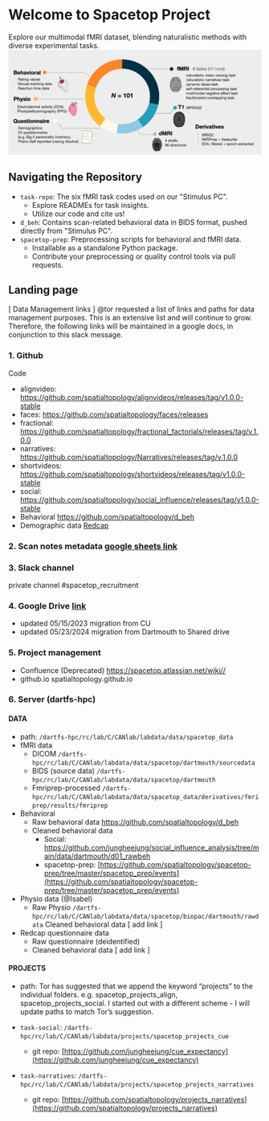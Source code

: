 # Welcome to Spacetop Project 
Explore our multimodal fMRI dataset, blending naturalistic methods with diverse experimental tasks.
![Figure1](profile/fig1.png)

## Navigating the Repository
* `task-repo`: The six fMRI task codes used on our "Stimulus PC".
  * Explore READMEs for task insights.
  * Utilize our code and cite us!
* `d_beh`: Contains scan-related behavioral data in BIDS format, pushed directly from "Stimulus PC".
* `spacetop-prep`: Preprocessing scripts for behavioral and fMRI data.
   * Installable as a standalone Python package.
   * Contribute your preprocessing or quality control tools via pull requests.
<!--
## Hi there 👋

Welcome to the spacetop project: A multimodal fMRI dataset unifying naturalistic processes with a rich array of experimental tasks.
### How to Navigate the repository structure
* `task-repo`: Each fMRI task is coded as a standalone repository. These code were operated on our "Stimulus PC".
    *  Check out each README to get an idea of the task structure.
    *  Feel free to use our code for future experiments. Remember to cite!
* `d_beh`: This repository hosts the scan-related behavioral data that was directly pushed from our "Stimulus PC". See, when we were collecting data, all of the data was saved in a BIDS format, into this git repo. At the end of scanning a participant, we pushed the data to this repository. In other words, this repository hosts the very raw data of the spacetop dataset.
* `spacetopprep`: Alongside, we host scripts that were part of preprocessing the data, whether it was behavioral processing, redcap organization, or fMRI preprocessing related code.
    * Spacetopprep was designed to be a standalone python package. You should be able to install and import as a library. Check out the README for setup description. 
    * If you happend to develop preprocessing code or quality control tools, please do a pull request so that everyone else can utilize your amazing efforts!


**Here are some ideas to get you started:**

🙋‍♀️ A short introduction - what is your organization all about?
🌈 Contribution guidelines - how can the community get involved?
👩‍💻 Useful resources - where can the community find your docs? Is there anything else the community should know?
🍿 Fun facts - what does your team eat for breakfast?
🧙 Remember, you can do mighty things with the power of [Markdown](https://docs.github.com/github/writing-on-github/getting-started-with-writing-and-formatting-on-github/basic-writing-and-formatting-syntax)
-->



## Landing page
[ Data Management links ]
@tor
 requested a list of links and paths for data management purposes. This is an extensive list and will continue to grow. Therefore, the following links will be maintained in a google docs, in conjunction to this slack message.
### 1. Github
Code
* alignvideo: https://github.com/spatialtopology/alignvideos/releases/tag/v1.0.0-stable
* faces: https://github.com/spatialtopology/faces/releases
* fractional: https://github.com/spatialtopology/fractional_factorials/releases/tag/v.1.0.0
* narratives: https://github.com/spatialtopology/Narratives/releases/tag/v.1.0.0
* shortvideos: https://github.com/spatialtopology/shortvideos/releases/tag/v1.0.0-stable
* social: https://github.com/spatialtopology/social_influence/releases/tag/v1.0.0-stable
* Behavioral https://github.com/spatialtopology/d_beh
* Demographic data [ Redcap ](https://redcap.dartmouth.edu)

### 2. Scan notes metadata [ google sheets link ]()
  
### 3. Slack channel
private channel
#spacetop_recruitment

### 4. Google Drive [ link ](https://drive.google.com/drive/u/0/folders/0AOBMvoHPv0xkUk9PVA)
* updated 05/15/2023 migration from CU
* updated 05/23/2024 migration from Dartmouth to Shared drive
  
### 5. Project management
* Confluence (Deprecated) https://spacetop.atlassian.net/wiki//
* github.io spatialtopology.github.io

### 6. Server (dartfs-hpc)
#### DATA 
* path: `/dartfs-hpc/rc/lab/C/CANlab/labdata/data/spacetop_data`	
* fMRI data
  * DICOM               `/dartfs-hpc/rc/lab/C/CANlab/labdata/data/spacetop/dartmouth/sourcedata`
  * BIDS (source data)   `/dartfs-hpc/rc/lab/C/CANlab/labdata/data/spacetop/dartmouth`
  * Fmriprep-processed `/dartfs-hpc/rc/lab/C/CANlab/labdata/data/spacetop_data/derivatives/fmriprep/results/fmriprep`
* Behavioral
  * Raw behavioral data https://github.com/spatialtopology/d_beh
  * Cleaned behavioral data
    * Social: https://github.com/jungheejung/social_influence_analysis/tree/main/data/dartmouth/d01_rawbeh
    * spacetop-prep: [https://github.com/spatialtopology/spacetop-prep/tree/master/spacetop_prep/events](https://github.com/spatialtopology/spacetop-prep/tree/master/spacetop_prep/events)
* Physio data (@Isabel)
  * Raw Physio  `/dartfs-hpc/rc/lab/C/CANlab/labdata/data/spacetop/biopac/dartmouth/rawdata`
Cleaned behavioral data [ add link ]
* Redcap questionnaire data 
  * Raw questionnaire (deidentified)
  * Cleaned behavioral data  [ add link ]
 
 
#### PROJECTS 
* path: Tor has suggested that we append the keyword “projects” to the individual folders. e.g. spacetop_projects_align, spacetop_projects_social. I started out with a different scheme - I will update paths to match Tor’s suggestion.

* `task-social`: `/dartfs-hpc/rc/lab/C/CANlab/labdata/projects/spacetop_projects_cue`
  * git repo: [https://github.com/jungheejung/cue_expectancy](https://github.com/jungheejung/cue_expectancy)

* `task-narratives`: `/dartfs-hpc/rc/lab/C/CANlab/labdata/projects/spacetop_projects_narratives`
  * git repo: [https://github.com/spatialtopology/projects_narratives](https://github.com/spatialtopology/projects_narratives)
